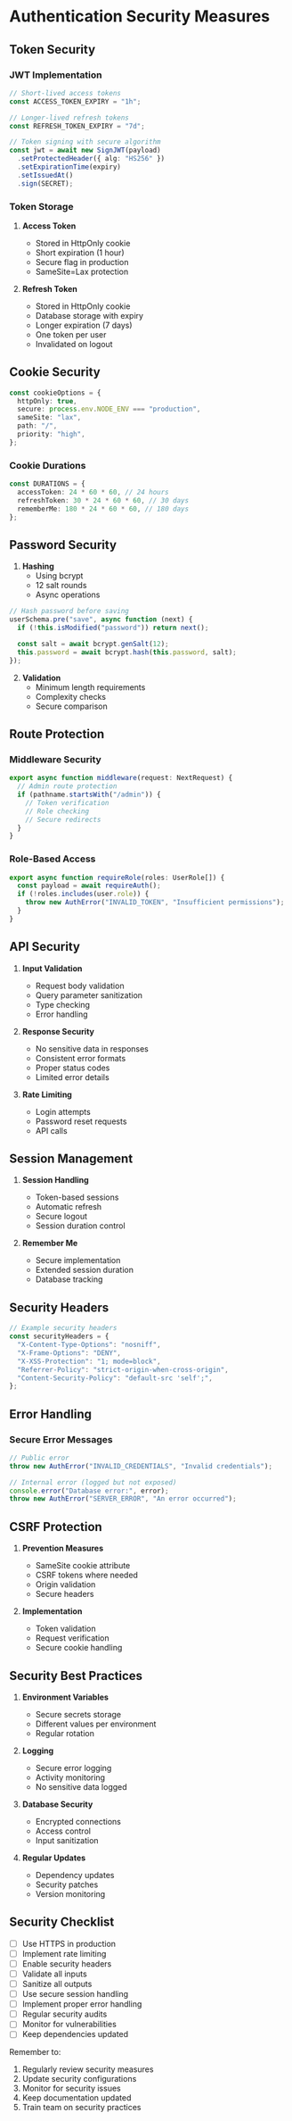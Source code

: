 # Authentication Security Measures

## Token Security

### JWT Implementation

```typescript
// Short-lived access tokens
const ACCESS_TOKEN_EXPIRY = "1h";

// Longer-lived refresh tokens
const REFRESH_TOKEN_EXPIRY = "7d";

// Token signing with secure algorithm
const jwt = await new SignJWT(payload)
  .setProtectedHeader({ alg: "HS256" })
  .setExpirationTime(expiry)
  .setIssuedAt()
  .sign(SECRET);
```

### Token Storage

1. **Access Token**

   - Stored in HttpOnly cookie
   - Short expiration (1 hour)
   - Secure flag in production
   - SameSite=Lax protection

2. **Refresh Token**
   - Stored in HttpOnly cookie
   - Database storage with expiry
   - Longer expiration (7 days)
   - One token per user
   - Invalidated on logout

## Cookie Security

```typescript
const cookieOptions = {
  httpOnly: true,
  secure: process.env.NODE_ENV === "production",
  sameSite: "lax",
  path: "/",
  priority: "high",
};
```

### Cookie Durations

```typescript
const DURATIONS = {
  accessToken: 24 * 60 * 60, // 24 hours
  refreshToken: 30 * 24 * 60 * 60, // 30 days
  rememberMe: 180 * 24 * 60 * 60, // 180 days
};
```

## Password Security

1. **Hashing**
   - Using bcrypt
   - 12 salt rounds
   - Async operations

```typescript
// Hash password before saving
userSchema.pre("save", async function (next) {
  if (!this.isModified("password")) return next();

  const salt = await bcrypt.genSalt(12);
  this.password = await bcrypt.hash(this.password, salt);
});
```

2. **Validation**
   - Minimum length requirements
   - Complexity checks
   - Secure comparison

## Route Protection

### Middleware Security

```typescript
export async function middleware(request: NextRequest) {
  // Admin route protection
  if (pathname.startsWith("/admin")) {
    // Token verification
    // Role checking
    // Secure redirects
  }
}
```

### Role-Based Access

```typescript
export async function requireRole(roles: UserRole[]) {
  const payload = await requireAuth();
  if (!roles.includes(user.role)) {
    throw new AuthError("INVALID_TOKEN", "Insufficient permissions");
  }
}
```

## API Security

1. **Input Validation**

   - Request body validation
   - Query parameter sanitization
   - Type checking
   - Error handling

2. **Response Security**

   - No sensitive data in responses
   - Consistent error formats
   - Proper status codes
   - Limited error details

3. **Rate Limiting**
   - Login attempts
   - Password reset requests
   - API calls

## Session Management

1. **Session Handling**

   - Token-based sessions
   - Automatic refresh
   - Secure logout
   - Session duration control

2. **Remember Me**
   - Secure implementation
   - Extended session duration
   - Database tracking

## Security Headers

```typescript
// Example security headers
const securityHeaders = {
  "X-Content-Type-Options": "nosniff",
  "X-Frame-Options": "DENY",
  "X-XSS-Protection": "1; mode=block",
  "Referrer-Policy": "strict-origin-when-cross-origin",
  "Content-Security-Policy": "default-src 'self';",
};
```

## Error Handling

### Secure Error Messages

```typescript
// Public error
throw new AuthError("INVALID_CREDENTIALS", "Invalid credentials");

// Internal error (logged but not exposed)
console.error("Database error:", error);
throw new AuthError("SERVER_ERROR", "An error occurred");
```

## CSRF Protection

1. **Prevention Measures**

   - SameSite cookie attribute
   - CSRF tokens where needed
   - Origin validation
   - Secure headers

2. **Implementation**
   - Token validation
   - Request verification
   - Secure cookie handling

## Security Best Practices

1. **Environment Variables**

   - Secure secrets storage
   - Different values per environment
   - Regular rotation

2. **Logging**

   - Secure error logging
   - Activity monitoring
   - No sensitive data logged

3. **Database Security**

   - Encrypted connections
   - Access control
   - Input sanitization

4. **Regular Updates**
   - Dependency updates
   - Security patches
   - Version monitoring

## Security Checklist

- [ ] Use HTTPS in production
- [ ] Implement rate limiting
- [ ] Enable security headers
- [ ] Validate all inputs
- [ ] Sanitize all outputs
- [ ] Use secure session handling
- [ ] Implement proper error handling
- [ ] Regular security audits
- [ ] Monitor for vulnerabilities
- [ ] Keep dependencies updated

Remember to:

1. Regularly review security measures
2. Update security configurations
3. Monitor for security issues
4. Keep documentation updated
5. Train team on security practices
